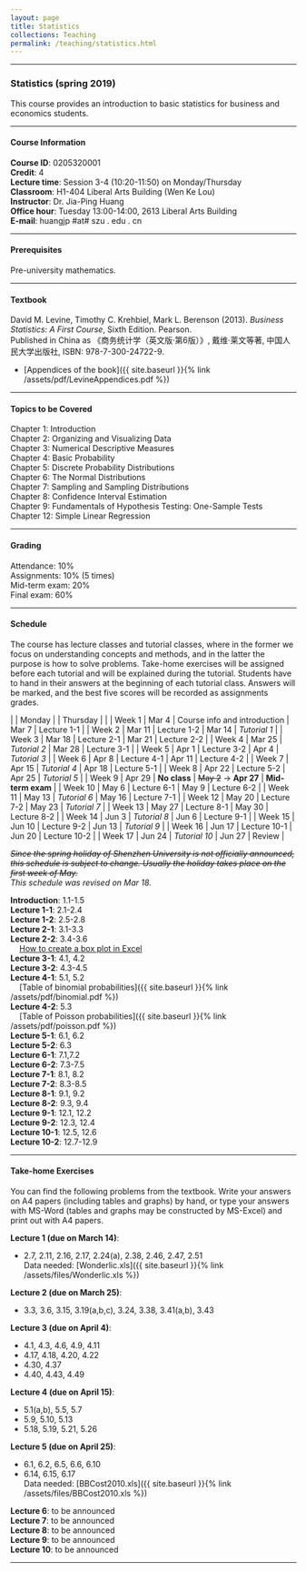 ```yaml
---
layout: page
title: Statistics
collections: Teaching
permalink: /teaching/statistics.html
---
```


---
### Statistics (spring 2019)

This course provides an introduction to basic statistics for business and economics students.

---
#### Course Information

**Course ID**: 0205320001   
**Credit**: 4      
**Lecture time**: Session 3-4 (10:20-11:50) on Monday/Thursday    
**Classroom**: H1-404 Liberal Arts Building (Wen Ke Lou)   
**Instructor**: Dr. Jia-Ping Huang   
**Office hour**: Tuesday 13:00-14:00, 2613 Liberal Arts Building    
**E-mail**: huangjp #at# szu . edu . cn

---
#### Prerequisites

Pre-university mathematics.

---
#### Textbook

David M. Levine, Timothy C. Krehbiel, Mark L. Berenson (2013). *Business Statistics: A First Course*, Sixth Edition. Pearson.   
Published in China as 《商务统计学（英文版·第6版）》, 戴维·莱文等著, 中国人民大学出版社, ISBN: 978-7-300-24722-9.

* [Appendices of the book]({{ site.baseurl }}{% link /assets/pdf/LevineAppendices.pdf %})

---
#### Topics to be Covered

Chapter 1: Introduction   
Chapter 2: Organizing and Visualizing Data   
Chapter 3: Numerical Descriptive Measures   
Chapter 4: Basic Probability   
Chapter 5: Discrete Probability Distributions   
Chapter 6: The Normal Distributions   
Chapter 7: Sampling and Sampling Distributions   
Chapter 8: Confidence Interval Estimation   
Chapter 9: Fundamentals of Hypothesis Testing: One-Sample Tests   
Chapter 12: Simple Linear Regression   

---
#### Grading

Attendance: 10%   
Assignments: 10% (5 times)   
Mid-term exam: 20%   
Final exam: 60%   

---
#### Schedule

The course has lecture classes and tutorial classes, where in the former we focus on understanding concepts and methods, and in the latter the purpose is how to solve problems. Take-home exercises will be assigned before each tutorial and will be explained during the tutorial. Students have to hand in their answers at the beginning of each tutorial class. Answers will be marked, and the best five scores will be recorded as assignments grades.

| | Monday | | Thursday | |
| Week 1 | Mar 4 | Course info and introduction | Mar 7 | Lecture 1-1 |
| Week 2 | Mar 11 | Lecture 1-2 | Mar 14 | *Tutorial 1* |
| Week 3 | Mar 18 | Lecture 2-1 | Mar 21 | Lecture 2-2 |
| Week 4 | Mar 25 | *Tutorial 2* | Mar 28 | Lecture 3-1 |
| Week 5 | Apr 1 | Lecture 3-2 | Apr 4 | *Tutorial 3* |
| Week 6 | Apr 8 | Lecture 4-1 | Apr 11 | Lecture 4-2 |
| Week 7 | Apr 15 | *Tutorial 4* | Apr 18 | Lecture 5-1 |
| Week 8 | Apr 22 | Lecture 5-2 | Apr 25 | *Tutorial 5* |
| Week 9 | Apr 29 | **No class** | ~~May 2~~ &#8594; **Apr 27** | **Mid-term exam** |
| Week 10 | May 6 | Lecture 6-1 | May 9 | Lecture 6-2 |
| Week 11 | May 13 | *Tutorial 6* | May 16 | Lecture 7-1 |
| Week 12 | May 20 | Lecture 7-2 | May 23 | *Tutorial 7* |
| Week 13 | May 27 | Lecture 8-1 | May 30 | Lecture 8-2 |
| Week 14 | Jun 3 | *Tutorial 8* | Jun 6 | Lecture 9-1 |
| Week 15 | Jun 10 | Lecture 9-2 | Jun 13 | *Tutorial 9* |
| Week 16 | Jun 17 | Lecture 10-1 | Jun 20 | Lecture 10-2 |
| Week 17 | Jun 24 | *Tutorial 10* | Jun 27 | Review |

~~*Since the spring holiday of Shenzhen University is not officially announced, this schedule is subject to change. Usually the holiday takes place on the first week of May.*~~   
*This schedule was revised on Mar 18.*

**Introduction**: 1.1-1.5   
**Lecture 1-1**: 2.1-2.4   
**Lecture 1-2**: 2.5-2.8   
**Lecture 2-1**: 3.1-3.3   
**Lecture 2-2**: 3.4-3.6   
&nbsp; &nbsp; [How to create a box plot in Excel](https://support.office.com/en-us/article/Create-a-box-plot-10204530-8cdf-40fe-a711-2eb9785e510f)   
**Lecture 3-1**: 4.1, 4.2   
**Lecture 3-2**: 4.3-4.5   
**Lecture 4-1**: 5.1, 5.2   
&nbsp; &nbsp; [Table of binomial probabilities]({{ site.baseurl }}{% link /assets/pdf/binomial.pdf %})   
**Lecture 4-2**: 5.3   
&nbsp; &nbsp; [Table of Poisson probabilities]({{ site.baseurl }}{% link /assets/pdf/poisson.pdf %})   
**Lecture 5-1**: 6.1, 6.2   
**Lecture 5-2**: 6.3   
**Lecture 6-1**: 7.1,7.2   
**Lecture 6-2**: 7.3-7.5   
**Lecture 7-1**: 8.1, 8.2   
**Lecture 7-2**: 8.3-8.5   
**Lecture 8-1**: 9.1, 9.2   
**Lecture 8-2**: 9.3, 9.4   
**Lecture 9-1**: 12.1, 12.2   
**Lecture 9-2**: 12.3, 12.4   
**Lecture 10-1**: 12.5, 12.6   
**Lecture 10-2**: 12.7-12.9   

---
#### Take-home Exercises

You can find the following problems from the textbook. Write your answers on A4 papers (including tables and graphs) by hand, or type your answers with MS-Word (tables and graphs may be constructed by MS-Excel) and print out with A4 papers.

**Lecture 1 (due on March 14)**:   
* 2.7, 2.11, 2.16, 2.17, 2.24(a), 2.38, 2.46, 2.47, 2.51   
  Data needed: [Wonderlic.xls]({{ site.baseurl }}{% link /assets/files/Wonderlic.xls %})

**Lecture 2 (due on March 25)**:   
* 3.3, 3.6, 3.15, 3.19(a,b,c), 3.24, 3.38, 3.41(a,b), 3.43    

**Lecture 3 (due on April 4)**:     
* 4.1, 4.3, 4.6, 4.9, 4.11
* 4.17, 4.18, 4.20, 4.22
* 4.30, 4.37
* 4.40, 4.43, 4.49

**Lecture 4 (due on April 15)**:    
* 5.1(a,b), 5.5, 5.7   
* 5.9, 5.10, 5.13   
* 5.18, 5.19, 5.21, 5.26   

**Lecture 5 (due on April 25)**:    
* 6.1, 6.2, 6.5, 6.6, 6.10    
* 6.14, 6.15, 6.17   
  Data needed: [BBCost2010.xls]({{ site.baseurl }}{% link /assets/files/BBCost2010.xls %})

**Lecture 6**: to be announced    
**Lecture 7**: to be announced   
**Lecture 8**: to be announced    
**Lecture 9**: to be announced    
**Lecture 10**: to be announced    


---
